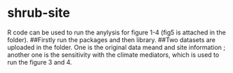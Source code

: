 # shrub-site
R code can be used to run the anylysis for figure 1-4 (fig5 is attached in the folder). 
##Firstly run the packages and then library.
##Two datasets are uploaded in the folder. One is the original data meand and site information ; another one is the sensitivity with the climate mediators, which is used to 
run the figure 3 and 4.
